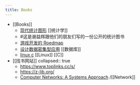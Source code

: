 ```yaml
---
title: Books
---
```


- [[Books]]
	- [现代统计图形](https://bookdown.org/xiangyun/msg/) [[统计学]]
	- #这是谢益辉跟他们的朋友们写的一份公开的统计图书
	- [游戏开发的 Roedmap](https://miloyip.github.io/game-programmer/game-programmer-zh-cn.pdf)
	- [设计数据密集型应用](http://ddia.vonng.com/#/) [[数据库]]
	- [linux c](https://akaedu.github.io/book/index.html) [[Linux]] [[C]]
- [[找书网站]]
  collapsed:: true
	- https://www.toplinks.cc/s/
	- https://z-lib.org/
	- [Computer Networks: A Systems Approach](https://book.systemsapproach.org/index.html#) /[[Network]]